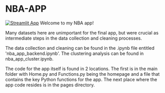 # NBA-APP
[![Streamlit App](https://static.streamlit.io/badges/streamlit_badge_black_white.svg)](https://rpandeya-nba-app-home-kxz4f4.streamlitapp.com/Offence)
Welcome to my NBA app! 

Many datasets here are unimportant for the final app, but were crucial as intermediate steps in the data collection and cleaning processes. 

The data collection and cleaning can be found in the .ipynb file entitled 'nba_app_backend.ipynb'. The clustering analysis can be found in nba_app_cluster.ipynb.

The code for the app itself is found in 2 locations. The first is in the main folder with Home.py and Functions.py being the homepage and a file that contains the key Python functions for the app.
The next place where the app code resides is in the pages directory. 
